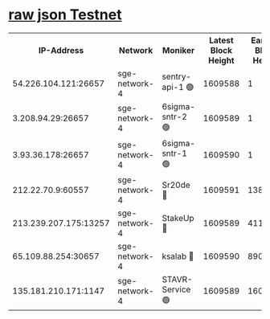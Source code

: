 
[raw json Testnet](https://rpc-check.sget.stavr.tech/sget/rpc-sget-result.json)
=


<table><tr><th>IP-Address</th><th>Network</th><th>Moniker</th><th>Latest Block Height</th><th>Earliest Block Height</th><th>Catching Up</th><th>Tx Index</th><th>Voting Power</th><th>Scan Time</th></tr><tr><td>54.226.104.121:26657</td><td>sge-network-4</td><td>sentry-api-1 🟢</td><td>1609588</td><td>1</td><td>False</td><td>on</td><td>0</td><td>2024-02-17T11:27:02.112414870UTC</td></tr><tr><td>3.208.94.29:26657</td><td>sge-network-4</td><td>6sigma-sntr-2 🟢</td><td>1609589</td><td>1</td><td>False</td><td>on</td><td>0</td><td>2024-02-17T11:27:12.162722060UTC</td></tr><tr><td>3.93.36.178:26657</td><td>sge-network-4</td><td>6sigma-sntr-1 🟢</td><td>1609590</td><td>1</td><td>False</td><td>on</td><td>0</td><td>2024-02-17T11:27:14.886846007UTC</td></tr><tr><td>212.22.70.9:60557</td><td>sge-network-4</td><td>Sr20de 🔴</td><td>1609591</td><td>138001</td><td>False</td><td>on</td><td>104</td><td>2024-02-17T11:27:19.716568279UTC</td></tr><tr><td>213.239.207.175:13257</td><td>sge-network-4</td><td>StakeUp 🔴</td><td>1609589</td><td>411001</td><td>False</td><td>off</td><td>100</td><td>2024-02-17T11:27:11.154464326UTC</td></tr><tr><td>65.109.88.254:30657</td><td>sge-network-4</td><td>ksalab 🔴</td><td>1609590</td><td>890001</td><td>False</td><td>off</td><td>2164</td><td>2024-02-17T11:27:17.246781250UTC</td></tr><tr><td>135.181.210.171:1147</td><td>sge-network-4</td><td>STAVR-Service 🟢</td><td>1609589</td><td>1606001</td><td>False</td><td>on</td><td>0</td><td>2024-02-17T11:27:11.484639958UTC</td></tr></table>

